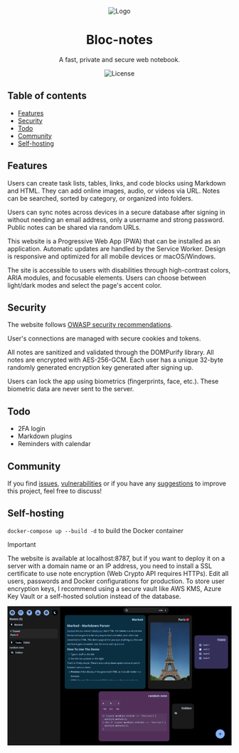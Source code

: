 <p align="center">
<img src="https://raw.githubusercontent.com/seguinleo/Bloc-notes/main/src/assets/icons/icon192.png" alt="Logo" width="72" height="72">
</p>
<h1 align="center">Bloc-notes</h1>

<p align="center">
A fast, private and secure web notebook.
</p>

<p align="center">
<img alt="License" src="https://img.shields.io/github/license/seguinleo/Bloc-notes?color=8ab4f8&style=for-the-badge">
</p>

## Table of contents
*   [Features](#features)
*   [Security](#security)
*   [Todo](#todo)
*   [Community](#community)
*   [Self-hosting](#self-hosting)

## Features
Users can create task lists, tables, links, and code blocks using Markdown and HTML. They can add online images, audio, or videos via URL. Notes can be searched, sorted by category, or organized into folders.

Users can sync notes across devices in a secure database after signing in without needing an email address, only a username and strong password. Public notes can be shared via random URLs.

This website is a Progressive Web App (PWA) that can be installed as an application. Automatic updates are handled by the Service Worker. Design is responsive and optimized for all mobile devices or macOS/Windows.

The site is accessible to users with disabilities through high-contrast colors, ARIA modules, and focusable elements. Users can choose between light/dark modes and select the page's accent color.

## Security
The website follows [OWASP security recommendations](https://cheatsheetseries.owasp.org/).

User's connections are managed with secure cookies and tokens.

All notes are sanitized and validated through the DOMPurify library. All notes are encrypted with AES-256-GCM. Each user has a unique 32-byte randomly generated encryption key generated after signing up.

Users can lock the app using biometrics (fingerprints, face, etc.). These biometric data are never sent to the server.

## Todo
*   2FA login
*   Markdown plugins
*   Reminders with calendar

## Community
If you find [issues](https://github.com/seguinleo/Bloc-notes/issues), [vulnerabilities](https://github.com/seguinleo/Bloc-notes/security) or if you have any [suggestions](https://github.com/seguinleo/Bloc-notes/discussions) to improve this project, feel free to discuss!

## Self-hosting
``docker-compose up --build -d`` to build the Docker container

> [!IMPORTANT]
> The website is available at localhost:8787, but if you want to deploy it on a server with a domain name or an IP address, you need to install a SSL certificate to use note encryption (Web Crypto API requires HTTPs). Edit all users, passwords and Docker configurations for production. To store user encryption keys, I recommend using a secure vault like AWS KMS, Azure Key Vault or a self-hosted solution instead of the database.

![Desktop preview](https://github.com/seguinleo/Bloc-notes/blob/main/src/assets/img/desktop.png)
